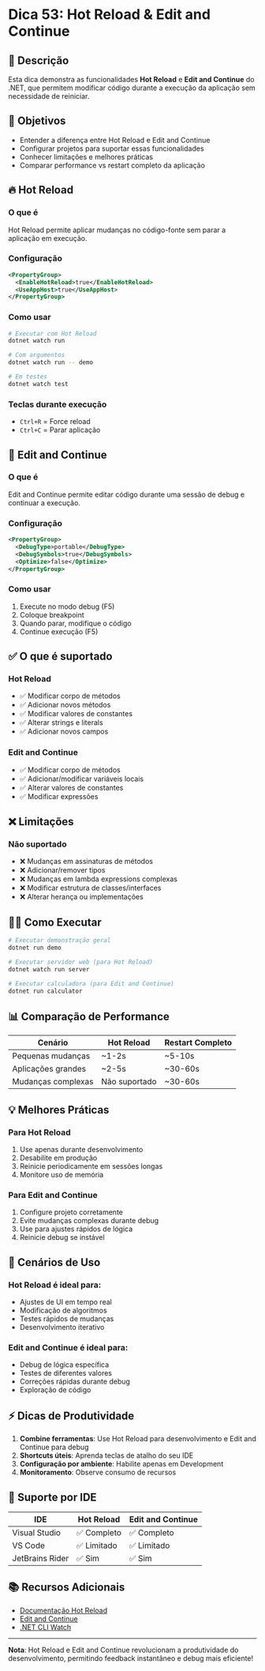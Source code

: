 # Dica 53: Hot Reload & Edit and Continue

## 📖 Descrição

Esta dica demonstra as funcionalidades **Hot Reload** e **Edit and Continue** do .NET, que permitem modificar código durante a execução da aplicação sem necessidade de reiniciar.

## 🎯 Objetivos

- Entender a diferença entre Hot Reload e Edit and Continue
- Configurar projetos para suportar essas funcionalidades
- Conhecer limitações e melhores práticas
- Comparar performance vs restart completo da aplicação

## 🔥 Hot Reload

### O que é
Hot Reload permite aplicar mudanças no código-fonte sem parar a aplicação em execução.

### Configuração
```xml
<PropertyGroup>
  <EnableHotReload>true</EnableHotReload>
  <UseAppHost>true</UseAppHost>
</PropertyGroup>
```

### Como usar
```bash
# Executar com Hot Reload
dotnet watch run

# Com argumentos
dotnet watch run -- demo

# Em testes
dotnet watch test
```

### Teclas durante execução
- `Ctrl+R` = Force reload
- `Ctrl+C` = Parar aplicação

## 🐛 Edit and Continue

### O que é
Edit and Continue permite editar código durante uma sessão de debug e continuar a execução.

### Configuração
```xml
<PropertyGroup>
  <DebugType>portable</DebugType>
  <DebugSymbols>true</DebugSymbols>
  <Optimize>false</Optimize>
</PropertyGroup>
```

### Como usar
1. Execute no modo debug (F5)
2. Coloque breakpoint
3. Quando parar, modifique o código
4. Continue execução (F5)

## ✅ O que é suportado

### Hot Reload
- ✅ Modificar corpo de métodos
- ✅ Adicionar novos métodos
- ✅ Modificar valores de constantes
- ✅ Alterar strings e literals
- ✅ Adicionar novos campos

### Edit and Continue
- ✅ Modificar corpo de métodos
- ✅ Adicionar/modificar variáveis locais
- ✅ Alterar valores de constantes
- ✅ Modificar expressões

## ❌ Limitações

### Não suportado
- ❌ Mudanças em assinaturas de métodos
- ❌ Adicionar/remover tipos
- ❌ Mudanças em lambda expressions complexas
- ❌ Modificar estrutura de classes/interfaces
- ❌ Alterar herança ou implementações

## 🏃‍♂️ Como Executar

```bash
# Executar demonstração geral
dotnet run demo

# Executar servidor web (para Hot Reload)
dotnet watch run server

# Executar calculadora (para Edit and Continue)
dotnet run calculator
```

## 📊 Comparação de Performance

| Cenário | Hot Reload | Restart Completo |
|---------|------------|------------------|
| Pequenas mudanças | ~1-2s | ~5-10s |
| Aplicações grandes | ~2-5s | ~30-60s |
| Mudanças complexas | Não suportado | ~30-60s |

## 💡 Melhores Práticas

### Para Hot Reload
1. Use apenas durante desenvolvimento
2. Desabilite em produção
3. Reinicie periodicamente em sessões longas
4. Monitore uso de memória

### Para Edit and Continue
1. Configure projeto corretamente
2. Evite mudanças complexas durante debug
3. Use para ajustes rápidos de lógica
4. Reinicie debug se instável

## 🎯 Cenários de Uso

### Hot Reload é ideal para:
- Ajustes de UI em tempo real
- Modificação de algoritmos
- Testes rápidos de mudanças
- Desenvolvimento iterativo

### Edit and Continue é ideal para:
- Debug de lógica específica
- Testes de diferentes valores
- Correções rápidas durante debug
- Exploração de código

## ⚡ Dicas de Produtividade

1. **Combine ferramentas**: Use Hot Reload para desenvolvimento e Edit and Continue para debug
2. **Shortcuts úteis**: Aprenda teclas de atalho do seu IDE
3. **Configuração por ambiente**: Habilite apenas em Development
4. **Monitoramento**: Observe consumo de recursos

## 🔧 Suporte por IDE

| IDE | Hot Reload | Edit and Continue |
|-----|------------|-------------------|
| Visual Studio | ✅ Completo | ✅ Completo |
| VS Code | ✅ Limitado | ✅ Limitado |
| JetBrains Rider | ✅ Sim | ✅ Sim |

## 📚 Recursos Adicionais

- [Documentação Hot Reload](https://docs.microsoft.com/dotnet/core/tools/dotnet-watch)
- [Edit and Continue](https://docs.microsoft.com/visualstudio/debugger/edit-and-continue)
- [.NET CLI Watch](https://docs.microsoft.com/dotnet/core/tools/dotnet-watch)

---

**Nota**: Hot Reload e Edit and Continue revolucionam a produtividade do desenvolvimento, permitindo feedback instantâneo e debug mais eficiente!
